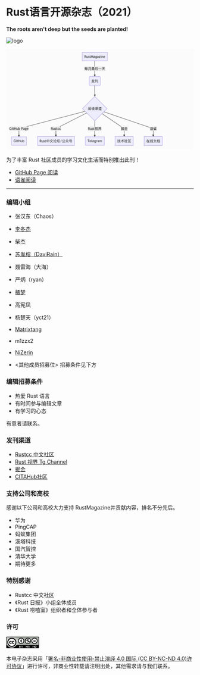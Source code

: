 # Rust语言开源杂志（2021）

**The roots aren't deep but the seeds are planted!**

![logo](./src/image/rust_magazine3.png)

![logo](./src/image/rm.png)

为了丰富 Rust 社区成员的学习文化生活而特别推出此刊！

- [GitHub Page 阅读](https://rustmagazine.github.io/rust_magazine_2021/)
- [语雀阅读](https://www.yuque.com/chaosbot/rust_magazine_2021)

---

### 编辑小组

- 张汉东（Chaos）
- [李冬杰](https://www.yuque.com/lidongjies)
- 柴杰
- [苏胤榕（DaviRain）](https://github.com/DaviRain-Su)
- 聂雷海（大海）
- 严炳（ryan）
- [橘梦](https://github.com/wangshengfei/)
- 高宪凤
- 杨楚天（yct21）
- [Matrixtang](https://github.com/MATRIXKOO)
- m1zzx2 
- [NiZerin](https://github.com/NiZerin) 

- <其他成员招募位> 招募条件见下方

### 编辑招募条件

- 热爱 Rust 语言
- 有时间参与编辑文章
- 有学习的心态

有意者请联系。

### 发刊渠道

- [Rustcc 中文社区](https://rustcc.cn)
- [Rust 视界 Tg Channel](https://t.me/rust_daily_news)
- [掘金](https://juejin.cn/user/123560414944158)
- [CITAHub社区](https://talk.citahub.com)

### 支持公司和高校

感谢以下公司和高校大力支持 RustMagazine并贡献内容，排名不分先后。

- 华为
- PingCAP
- 蚂蚁集团
- 溪塔科技
- 国汽智控
- 清华大学
- 期待更多

### 特别感谢

- Rustcc 中文社区
- 《Rust 日报》小组全体成员
- 《Rust 唠嗑室》组织者和全体参与者

### 许可

![](./src/image/cc.png)

本电子杂志采用「[署名-非商业性使用-禁止演绎 4.0 国际 (CC BY-NC-ND 4.0)许可协议](https://creativecommons.org/licenses/by-nc-nd/4.0/deed.zh-Hans)」进行许可，非商业性转载请注明出处，其他需求请与我们联系。
